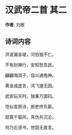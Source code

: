 # 汉武帝二首  其二

**作者**: 刘敞

## 诗词内容

洪波漏金堤，河伯独不仁。

不有封禅行，安知愁吾民。

翩翩海滨子，自以通鬼神。

黄金成虚言，鸿飞邈无因。

武安玩天时，独秉万国钧。

怆似宣房诗，郎吏终负薪。

寂寞千载间，真伪共沉沦。

何乃忘谤书，世固无直言。

